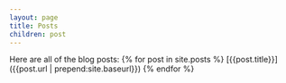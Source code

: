 ```yaml
---
layout: page
title: Posts
children: post
---
```

Here are all of the blog posts:
{% for post in site.posts %}
[{{post.title}}]({{post.url | prepend:site.baseurl}})
{% endfor %}
